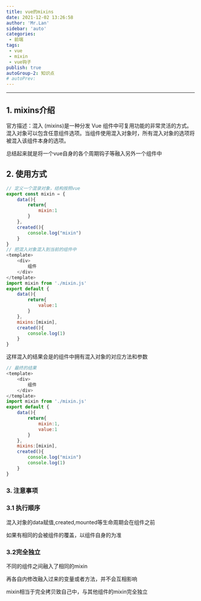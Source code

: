 ```yaml
---
title: vue的mixins
date: 2021-12-02 13:26:58
author: 'Mr.Lan'
sidebar: 'auto'
categories: 
 - 前端
tags: 
 - vue
 - mixin
 - vue钩子
publish: true
autoGroup-2: 知识点
# autoPrev:
---
```


<!-- more -->
***

## **1. mixins介绍**
官方描述：混入 (mixins)是一种分发 Vue 组件中可复用功能的非常灵活的方式。混入对象可以包含任意组件选项。当组件使用混入对象时，所有混入对象的选项将被混入该组件本身的选项。

总结起来就是将一个vue自身的各个周期钩子等融入另外一个组件中

## **2. 使用方式**
``` js
// 定义一个混录对象，结构按照vue
export const mixin = {
    data(){
        return{
            mixin:1
        }
    },
    created(){
        console.log("mixin")
    }
}
// 把混入对象混入到当前的组件中
<template>
    <div>
        组件
    </div>
</template>
import mixin from './mixin.js'
export default {
    data(){
        return{
            value:1
        }
    },
    mixins:[mixin],
    created(){
        console.log(1)
    }
}
```
这样混入的结果会是的组件中拥有混入对象的对应方法和参数
``` js
// 最终的结果
<template>
    <div>
        组件
    </div>
</template>
import mixin from './mixin.js'
export default {
    data(){
        return{
            mixin:1,
            value:1
        }
    },
    mixins:[mixin],
    created(){
        console.log("mixin")
        console.log(1)
    }
}
```
### **3. 注意事项**

### 3.1 执行顺序
混入对象的data赋值,created,mounted等生命周期会在组件之前

如果有相同的会被组件的覆盖，以组件自身的为准
### 3.2完全独立
不同的组件之间融入了相同的mixin

再各自内修改融入过来的变量或者方法，并不会互相影响

mixin相当于完全拷贝致自己中，与其他组件的mixin完全独立